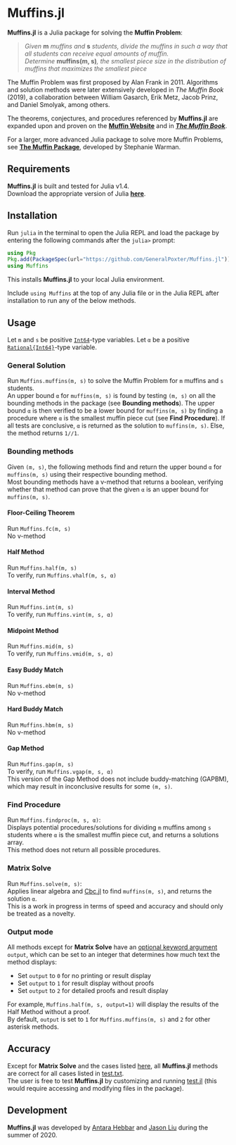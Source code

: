 # Muffins.jl
**Muffins.jl** is a Julia package for solving the **Muffin Problem**:
> *Given* __m__ *muffins and* __s__ *students, divide the muffins in such a way that all students can receive equal amounts of muffin.  
> Determine* __muffins(m, s)__*, the smallest piece size in the distribution of muffins that maximizes the smallest piece*

The Muffin Problem was first proposed by Alan Frank in 2011. Algorithms and solution methods were later extensively developed in *The Muffin Book* (2019), a collaboration between William Gasarch, Erik Metz, Jacob Prinz, and Daniel Smolyak, among others.

The theorems, conjectures, and procedures referenced by **Muffins.jl** are expanded upon and proven on the **[Muffin Website](https://www.cs.umd.edu/users/gasarch/MUFFINS/muffins.html)** and in ***[The Muffin Book](https://books.google.com/books/about/Mathematical_Muffin_Morsels.html?id=UwkazAEACAAJ&source=kp_book_description)***.

For a larger, more advanced Julia package to solve more Muffin Problems, see **[The Muffin Package](https://github.com/swarman2/The-Muffin-Package)**, developed by Stephanie Warman.

## Requirements
**Muffins.jl** is built and tested for Julia v1.4.  
Download the appropriate version of Julia **[here](https://julialang.org/downloads/)**.

## Installation
Run `julia` in the terminal to open the Julia REPL and load the package by entering the following commands after the `julia>` prompt:

```julia
using Pkg
Pkg.add(PackageSpec(url="https://github.com/GeneralPoxter/Muffins.jl"))
using Muffins
```

This installs **Muffins.jl** to your local Julia environment.

Include `using Muffins` at the top of any Julia file or in the Julia REPL after installation to run any of the below methods.

## Usage
Let `m` and `s` be positive [`Int64`](https://docs.julialang.org/en/v1/manual/integers-and-floating-point-numbers/#Integers-1)-type variables. Let `α` be a positive [`Rational{Int64}`](https://docs.julialang.org/en/v1/manual/complex-and-rational-numbers/#Rational-Numbers-1)-type variable.

### General Solution
Run `Muffins.muffins(m, s)` to solve the Muffin Problem for `m` muffins and `s` students.  
An upper bound `α` for `muffins(m, s)` is found by testing `(m, s)` on all the bounding methods in the package (see **Bounding methods**). The upper bound `α` is then verified to be a lower bound for `muffins(m, s)` by finding a procedure where `α` is the smallest muffin piece cut (see **Find Procedure**). If all tests are conclusive, `α` is returned as the solution to `muffins(m, s)`. Else, the method returns `1//1`.

### Bounding methods
Given `(m, s)`, the following methods find and return the upper bound `α` for `muffins(m, s)` using their respective bounding method.  
Most bounding methods have a v-method that returns a boolean, verifying whether that method can prove that the given `α` is an upper bound for `muffins(m, s)`.

#### Floor-Ceiling Theorem
Run `Muffins.fc(m, s)`  
No v-method

#### Half Method
Run `Muffins.half(m, s)`  
To verify, run `Muffins.vhalf(m, s, α)`

#### Interval Method
Run `Muffins.int(m, s)`  
To verify, run `Muffins.vint(m, s, α)`

#### Midpoint Method
Run `Muffins.mid(m, s)`  
To verify, run `Muffins.vmid(m, s, α)`

#### Easy Buddy Match
Run `Muffins.ebm(m, s)`  
No v-method

#### Hard Buddy Match
Run `Muffins.hbm(m, s)`  
No v-method

#### Gap Method
Run `Muffins.gap(m, s)`  
To verify, run `Muffins.vgap(m, s, α)`  
This version of the Gap Method does not include buddy-matching (GAPBM), which may result in inconclusive results for some `(m, s)`.

### Find Procedure
Run `Muffins.findproc(m, s, α)`:  
Displays potential procedures/solutions for dividing `m` muffins among `s` students where `α` is the smallest muffin piece cut, and returns a solutions array.  
This method does not return all possible procedures.

### Matrix Solve
Run `Muffins.solve(m, s)`:  
Applies linear algebra and [Cbc.jl](https://github.com/jump-dev/Cbc.jl) to find `muffins(m, s)`, and returns the solution `α`.  
This is a work in progress in terms of speed and accuracy and should only be treated as a novelty.

### Output mode
All methods except for **Matrix Solve** have an [optional keyword argument](https://docs.julialang.org/en/v1/manual/functions/#Keyword-Arguments-1) `output`, which can be set to an integer that determines how much text the method displays:

+ Set `output` to `0` for no printing or result display
+ Set `output` to `1` for result display without proofs
+ Set `output` to `2` for detailed proofs and result display  

For example, `Muffins.half(m, s, output=1)` will display the results of the Half Method without a proof.  
By default, `output` is set to `1` for `Muffins.muffins(m, s)` and `2` for other asterisk methods.

## Accuracy
Except for **Matrix Solve** and the cases listed [here](https://docs.google.com/spreadsheets/d/1ruZvlS14-7J_UREqOEvMM_SHVeAgZnEUP0GWayFXHf0/edit?usp=sharing), all **Muffins.jl** methods are correct for all cases listed in [test.txt](src/test.txt).  
The user is free to test **Muffins.jl** by customizing and running [test.jl](src/test.jl) (this would require accessing and modifying files in the package).

## Development
**Muffins.jl** was developed by [Antara Hebbar](https://github.com/antarahebbar) and [Jason Liu](https://github.com/GeneralPoxter) during the summer of 2020.
